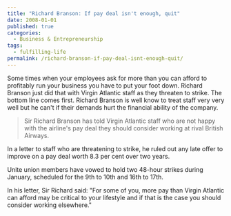 ```yaml
---
title: "Richard Branson: If pay deal isn't enough, quit"
date: 2008-01-01
published: true
categories:
  - Business & Entrepreneurship
tags:
  - fulfilling-life
permalink: /richard-branson-if-pay-deal-isnt-enough-quit/
---
```

Some times when your employees ask for more than you can afford to profitably run your business you have to put your foot down.  Richard Branson just did that with Virgin Atlantic staff as they threaten to strike.  The bottom line comes first.  Richard Branson is well know to treat staff very very well but he can't if their demands hurt the financial ability of the company.

>Sir Richard Branson has told Virgin Atlantic staff who are not happy with the airline's pay deal they should consider working at rival British Airways.

In a letter to staff who are threatening to strike, he ruled out any late offer to improve on a pay deal worth 8.3 per cent over two years.

Unite union members have vowed to hold two 48-hour strikes during January, scheduled for the 9th to 10th and 16th to 17th.

In his letter, Sir Richard said: "For some of you, more pay than Virgin Atlantic can afford may be critical to your lifestyle and if that is the case you should consider working elsewhere."
